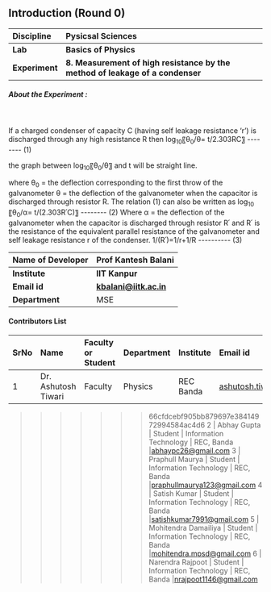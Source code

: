## Introduction (Round 0)



<b>Discipline | <b>Pysicsal Sciences
:--|:--|
<b> Lab | <b> Basics of Physics
<b> Experiment|     <b> 8. Measurement of high resistance by the method of leakage of a condenser

<h5> About the Experiment : </h5> <br>

If a charged condenser of capacity C (having self leakage resistance ‘r’) is discharged through any high resistance R then
log<sub>10</sub>⁡〖θ<sub>0</sub>/θ= t/2.303RC〗	-------- (1)

the graph between log<sub>10</sub>⁡〖θ<sub>0</sub>/θ〗  and t will be straight line.

where θ<sub>0</sub> = the deflection corresponding to the first throw of the galvanometer
          θ = the deflection of the galvanometer when the capacitor is discharged through resistor R.
The relation (1) can also be written as 
log<sub>10</sub>⁡〖θ<sub>0</sub>/α= t/(2.303R՛C)〗	-------- (2)
Where α = the deflection of the galvanometer when the capacitor is discharged through resistor R՛
and R՛ is the resistance of the equivalent parallel resistance of the galvanometer and self leakage resistance r of the condenser.
1/(R՛)=1/r+1/R                       ---------- (3)


<b>Name of Developer | <b> Prof Kantesh Balani
:--|:--|
<b> Institute | <b> IIT Kanpur
<b> Email id|     <b> kbalani@iitk.ac.in
<b> Department | MSE

#### Contributors List

SrNo | Name | Faculty or Student | Department| Institute | Email id
:--|:--|:--|:--|:--|:--|
1 | Dr. Ashutosh Tiwari | Faculty | Physics | REC Banda | ashutosh.tiwari@recbanda.ac.in 
>>>>>>> 66cfdcebf905bb879697e38414972994584ac4d6
2 | Abhay Gupta | Student | Information Technology | REC, Banda |abhaypc26@gmail.com
3 | Praphull Maurya | Student | Information Technology | REC, Banda |praphullmaurya123@gmail.com
4 | Satish Kumar | Student | Information Technology | REC, Banda |satishkumar7991@gmail.com
5 | Mohitendra Damailiya | Student | Information Technology | REC, Banda |mohitendra.mpsd@gmail.com
6 | Narendra Rajpoot | Student | Information Technology | REC, Banda |nrajpoot1146@gmail.com


